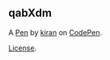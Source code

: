 qabXdm
------


A [Pen](http://codepen.io/kiran0690/pen/qabXdm) by [kiran](http://codepen.io/kiran0690) on [CodePen](http://codepen.io/).

[License](http://codepen.io/kiran0690/pen/qabXdm/license).